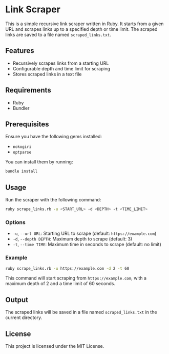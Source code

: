 # Link Scraper

This is a simple recursive link scraper written in Ruby. It starts from a given URL and scrapes links up to a specified depth or time limit. The scraped links are saved to a file named `scraped_links.txt`.

## Features

- Recursively scrapes links from a starting URL
- Configurable depth and time limit for scraping
- Stores scraped links in a text file

## Requirements

- Ruby
- Bundler

## Prerequisites

Ensure you have the following gems installed:

- `nokogiri`
- `optparse`

You can install them by running:

```sh
bundle install
```

## Usage

Run the scraper with the following command:

```sh
ruby scrape_links.rb -u <START_URL> -d <DEPTH> -t <TIME_LIMIT>
```

### Options

- `-u`, `--url URL`: Starting URL to scrape (default: `https://example.com`)
- `-d`, `--depth DEPTH`: Maximum depth to scrape (default: 3)
- `-t`, `--time TIME`: Maximum time in seconds to scrape (default: no limit)

### Example

```sh
ruby scrape_links.rb -u https://example.com -d 2 -t 60
```

This command will start scraping from `https://example.com`, with a maximum depth of 2 and a time limit of 60 seconds.

## Output

The scraped links will be saved in a file named `scraped_links.txt` in the current directory.

## License

This project is licensed under the MIT License.
